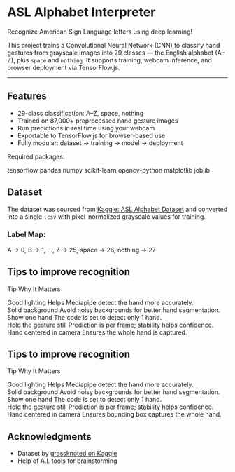 
#  ASL Alphabet Interpreter  
Recognize American Sign Language letters using deep learning!

This project trains a Convolutional Neural Network (CNN) to classify hand gestures from grayscale images into 29 classes — the English alphabet (A–Z), plus `space` and `nothing`. It supports training, webcam inference, and browser deployment via TensorFlow.js.

---

##  Features

-  29-class classification: A–Z, space, nothing  
-  Trained on 87,000+ preprocessed hand gesture images  
-  Run predictions in real time using your webcam  
-  Exportable to TensorFlow.js for browser-based use  
-  Fully modular: dataset → training → model → deployment




Required packages:

tensorflow
pandas
numpy
scikit-learn
opencv-python
matplotlib
joblib



##  Dataset

The dataset was sourced from [Kaggle: ASL Alphabet Dataset](https://www.kaggle.com/datasets/grassknoted/asl-alphabet) and converted into a single `.csv` with pixel-normalized grayscale values for training.

### Label Map:


A → 0, B → 1, ..., Z → 25, space → 26, nothing → 27


## Tips to improve recognition
 Tip                          Why It Matters                                        

 Good lighting           Helps Mediapipe detect the hand more accurately.      
Solid background         Avoid noisy backgrounds for better hand segmentation. 
Show one hand             The code is set to detect only 1 hand.                
Hold the gesture still   Prediction is per frame; stability helps confidence.  
Hand centered in camera   Ensures the whole hand is captured.         

## Tips to improve recognition
 Tip                          Why It Matters                                        

Good lighting            Helps Mediapipe detect the hand more accurately.      
Solid background         Avoid noisy backgrounds for better hand segmentation. 
Show one hand           The code is set to detect only 1 hand.                
Hold the gesture still   Prediction is per frame; stability helps confidence.  
Hand centered in camera  Ensures bounding box captures the whole hand.         



##  Acknowledgments

* Dataset by [grassknoted on Kaggle](https://www.kaggle.com/datasets/grassknoted/asl-alphabet)
* Help of A.I. tools for brainstorming








